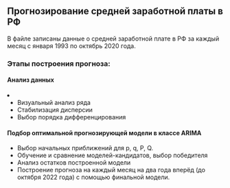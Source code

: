 Прогнозирование средней заработной платы в РФ
-----------------------------------
В файле записаны данные о средней заработной плате в РФ за каждый месяц с января 1993 по октябрь 2020 года. 

### Этапы построения прогноза:
#### Анализ данных  
<li> 

* Визуальный анализ ряда
* Стабилизация дисперсии
* Выбор порядка дифференцирования
</li>

#### Подбор оптимальной прогнозирующей модели в классе ARIMA
* Выбор начальных приближений для p, q, P, Q.
* Обучение и сравнение моделей-кандидатов, выбор победителя
* Анализ остатков построенной модели
* Построение прогноза на каждый месяц на два года вперёд (до октября 2022 года) с помощью финальной модели.
